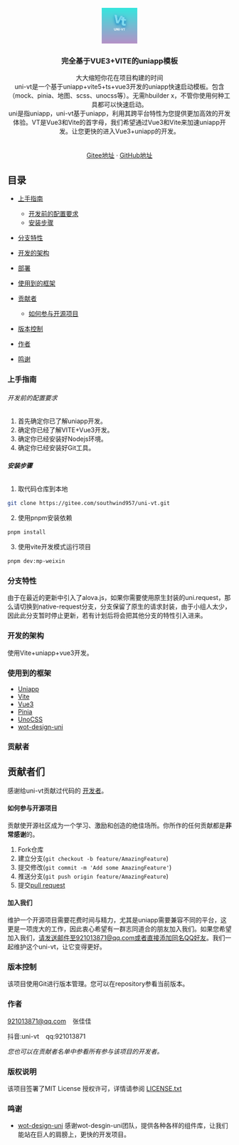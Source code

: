 <p align="center">
  <a href="https://gitee.com/southwind957/uni-vt.git">
    <img src="image/logo.png" alt="Logo" width="80" height="80">
  </a>

<h3 align="center">完全基于VUE3+VITE的uniapp模板</h3>
  <p align="center">
    大大缩短你花在项目构建的时间
    <br />
    uni-vt是一个基于uniapp+vite5+ts+vue3开发的uniapp快速启动模板。包含（mock、pinia、地图、scss、unocss等）。无需hbuilder x，不管你使用何种工具都可以快速启动。
    <br />
    uni是指uniapp，uni-vt基于uniapp，利用其跨平台特性为您提供更加高效的开发体验。VT是Vue3和Vite的首字母，我们希望通过Vue3和Vite来加速uniapp开发。让您更快的进入Vue3+uniapp的开发。
    <br />
<br />
    <br />
    <a href="https://gitee.com/southwind957/uni-vt.git">Gitee地址</a>
    ·
    <a href="https://github.com/southwind957/uni-vt.git">GitHub地址</a>
    <!-- ·
    <a href="https://github.com/shaojintian/Best_README_template/issues">文档</a> -->
  </p>

</p>

## 目录

- [上手指南](#上手指南)
  - [开发前的配置要求](#开发前的配置要求)
  - [安装步骤](#安装步骤)

- [分支特性](#分支特性)
- [开发的架构](#开发的架构)
- [部署](#部署)
- [使用到的框架](#使用到的框架)
- [贡献者](#贡献者)
  - [如何参与开源项目](#如何参与开源项目)

- [版本控制](#版本控制)
- [作者](#作者)
- [鸣谢](#鸣谢)

### 上手指南

###### 开发前的配置要求

1. 首先确定你已了解uniapp开发。
2. 确定你已经了解VITE+Vue3开发。
3. 确定你已经安装好Nodejs环境。
4. 确定你已经安装好Git工具。

###### **安装步骤**

1. 取代码仓库到本地

```sh
git clone https://gitee.com/southwind957/uni-vt.git
```

2. 使用pnpm安装依赖

```sh
pnpm install
```

3. 使用vite开发模式运行项目

```sh
pnpm dev:mp-weixin
```

<!-- ### 文件目录说明
eg:

```
filetree
├── ARCHITECTURE.md
├── LICENSE.txt
├── README.md
├── /account/
├── /bbs/
├── /docs/
│  ├── /rules/
│  │  ├── backend.txt
│  │  └── frontend.txt
├── manage.py
├── /oa/
├── /static/
├── /templates/
├── useless.md
└── /util/

``` -->

### 分支特性

由于在最近的更新中引入了alova.js，如果你需要使用原生封装的uni.request，那么请切换到native-request分支，分支保留了原生的请求封装，由于小组人太少，因此此分支暂时停止更新，若有计划后将会把其他分支的特性引入进来。

### 开发的架构

使用Vite+uniapp+vue3开发。

### 使用到的框架

- [Uniapp](https://uniapp.dcloud.io/quickstart)
- [Vite](https://cn.vitejs.dev/)
- [Vue3](https://v3.vuejs.org/)
- [Pinia](https://pinia.vuejs.org/)
- [UnoCSS](https://github.com/unocss/unocss)
- [wot-design-uni](https://wot-design-uni.cn/guide/introduction.html)

### 贡献者

## 贡献者们

感谢给uni-vt贡献过代码的 [开发者](https://gitee.com/southwind957/uni-vt/repository/stats/master)。

#### 如何参与开源项目

贡献使开源社区成为一个学习、激励和创造的绝佳场所。你所作的任何贡献都是**非常感谢**的。

1. Fork仓库
2. 建立分支(`git checkout -b feature/AmazingFeature`)
3. 提交修改(`git commit -m 'Add some AmazingFeature'`)
4. 推送分支(`git push origin feature/AmazingFeature`)
5. 提交[pull request](https://gitee.com/southwind957/uni-vt/pulls)

#### 加入我们

维护一个开源项目需要花费时间与精力，尤其是uniapp需要兼容不同的平台，这更是一项庞大的工作，因此衷心希望有一群志同道合的朋友加入我们。如果您希望加入我们，请发送邮件至921013871@qq.com或者直接添加同名QQ好友。我们一起维护这个uni-vt，让它变得更好。

### 版本控制

该项目使用Git进行版本管理。您可以在repository参看当前版本。

### 作者

921013871@qq.com &ensp; 张佳佳

抖音:uni-vt &ensp; qq:921013871

_您也可以在贡献者名单中参看所有参与该项目的开发者。_

### 版权说明

该项目签署了MIT License 授权许可，详情请参阅 [LICENSE.txt](http://www.apache.org/licenses/LICENSE-2.0)

### 鸣谢

- [wot-design-uni](https://wot-design-uni.cn/guide/introduction.html) 感谢wot-desgin-uni团队，提供各种各样的组件库，让我们能站在巨人的肩膀上，更快的开发项目。
